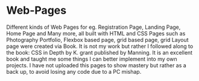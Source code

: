 # Web-Pages
Different kinds of Web Pages for eg. Registration Page, Landing Page, Home Page and Many more, all built with HTML and CSS
Pages such as Photography Portfolio, Flexbox based page, grid based page, grid Layout page were created via Book. It is not my work but rather I followed along to the book: CSS in Depth by K. grant published by Manning. It is an excellent book and taught me some things I can better implement into my own projects. I have not uploaded this pages to show mastery but rather as a back up, to avoid losing any code due to a PC mishap.
